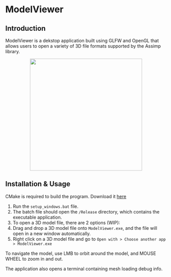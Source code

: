 # ModelViewer

## Introduction
ModelViewer is a dekstop application built using GLFW and OpenGL that allows users to open a variety of 3D file formats supported by the Assimp library. 

<p align="center">
  <img src="doc/intro.gif" height="350">
</p>

## Installation & Usage
CMake is required to build the program. Download it [here](https://cmake.org/download/)
1. Run the `setup_windows.bat` file.
2. The batch file should open the `/Release` directory, which contains the executable application.
3. To open a 3D model file, there are 2 options (WIP):
4. Drag and drop a 3D model file onto `ModelViewer.exe`, and the file will open in a new window automatically.
5. Right click on a 3D model file and go to `Open with > Choose another app > ModelViewer.exe`

To navigate the model, use LMB to orbit around the model, and MOUSE WHEEL to zoom in and out.

The application also opens a terminal containing mesh loading debug info.
